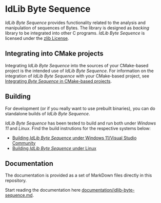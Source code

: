# IdLib Byte Sequence
*IdLib Byte Sequence* provides functionality related to the analysis and manipulation of sequences of Bytes.
The library is designed as *backing* library to be integrated into other C programs.
*IdLib Byte Sequence* is licensed under the [zlib License](LICENSE).

## Integrating into CMake projects
Integrating *IdLib Byte Sequence* into the sources of your CMake-based project is the intended use of *IdLib Byte Sequence*.
For information on the integration of *IdLib Byte Sequence* with your CMake-based project, see
[Integrating *Byte Sequence* in CMake-based projects](integrating-into-cmake-projects).

## Building
For development (or if you really want to use prebuilt binaries), you can do standalone builds of *IdLib Byte Sequence*.

*IdLib Byte Sequence* has been tested to build and run both under *Windows 11* and *Linux*.
Find the build instrutions for the respective systems below:
- [Building *IdLib Byte Sequence* under Windows 11/Visual Studio Community](building-under-windows-11-visual-studio-community-2022.md)
- [Building *IdLib Byte Sequence* under Linux](building-under-linux.md)

## Documentation
The documentation is provided as a set of MarkDown files directly in this repository.

Start reading the documentation here [documentation/idlib-byte-sequence.md](documentation/idlib-byte-sequence.md).
